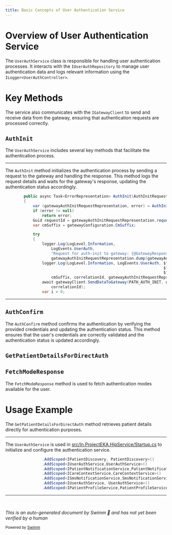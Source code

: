 ```yaml
---
title: Basic Concepts of User Authentication Service
---
```

# Overview of User Authentication Service

The <SwmToken path="src/In.ProjectEKA.HipService/Startup.cs" pos="124:6:6" line-data="                .AddScoped&lt;IUserAuthService,UserAuthService&gt;()">`UserAuthService`</SwmToken> class is responsible for handling user authentication processes. It interacts with the <SwmToken path="src/In.ProjectEKA.HipService/UserAuth/UserAuthService.cs" pos="24:5:5" line-data="        private readonly IUserAuthRepository userAuthRepository;">`IUserAuthRepository`</SwmToken> to manage user authentication data and logs relevant information using the <SwmToken path="src/In.ProjectEKA.HipService/UserAuth/UserAuthService.cs" pos="25:5:8" line-data="        private readonly ILogger&lt;UserAuthController&gt; logger;">`ILogger<UserAuthController>`</SwmToken>.

# Key Methods

The service also communicates with the <SwmToken path="src/In.ProjectEKA.HipService/UserAuth/UserAuthService.cs" pos="26:5:5" line-data="        private readonly IGatewayClient gatewayClient;">`IGatewayClient`</SwmToken> to send and receive data from the gateway, ensuring that authentication requests are processed correctly.

## <SwmToken path="src/In.ProjectEKA.HipService/UserAuth/UserAuthService.cs" pos="61:10:10" line-data="        public async Task&lt;ErrorRepresentation&gt; AuthInit(AuthInitRequest authInitRequest,string correlationId,BahmniConfiguration bahmniConfiguration,GatewayConfiguration gatewayConfiguration)">`AuthInit`</SwmToken>

The <SwmToken path="src/In.ProjectEKA.HipService/Startup.cs" pos="124:6:6" line-data="                .AddScoped&lt;IUserAuthService,UserAuthService&gt;()">`UserAuthService`</SwmToken> includes several key methods that facilitate the authentication process.

<SwmSnippet path="/src/In.ProjectEKA.HipService/UserAuth/UserAuthService.cs" line="61">

---

The <SwmToken path="src/In.ProjectEKA.HipService/UserAuth/UserAuthService.cs" pos="61:10:10" line-data="        public async Task&lt;ErrorRepresentation&gt; AuthInit(AuthInitRequest authInitRequest,string correlationId,BahmniConfiguration bahmniConfiguration,GatewayConfiguration gatewayConfiguration)">`AuthInit`</SwmToken> method initializes the authentication process by sending a request to the gateway and handling the response. This method logs the request details and waits for the gateway's response, updating the authentication status accordingly.

```c#
        public async Task<ErrorRepresentation> AuthInit(AuthInitRequest authInitRequest,string correlationId,BahmniConfiguration bahmniConfiguration,GatewayConfiguration gatewayConfiguration)
        {
            var (gatewayAuthInitRequestRepresentation, error) = AuthInitResponse(authInitRequest, bahmniConfiguration);
            if (error != null)
                return error;
            Guid requestId = gatewayAuthInitRequestRepresentation.requestId;
            var cmSuffix = gatewayConfiguration.CmSuffix;

            try
            {
                logger.Log(LogLevel.Information,
                    LogEvents.UserAuth,
                    "Request for auth-init to gateway: {@GatewayResponse}",
                    gatewayAuthInitRequestRepresentation.dump(gatewayAuthInitRequestRepresentation));
                logger.Log(LogLevel.Information, LogEvents.UserAuth, $"cmSuffix: {{cmSuffix}}," +
                                                                     $" correlationId: {{correlationId}}, " +
                                                                     $"healthId: {{healthId}}, requestId: {{requestId}}",
                    cmSuffix, correlationId, gatewayAuthInitRequestRepresentation.query.id, requestId);
                await gatewayClient.SendDataToGateway(PATH_AUTH_INIT, gatewayAuthInitRequestRepresentation, cmSuffix,
                    correlationId);
                var i = 0;
```

---

</SwmSnippet>

## <SwmToken path="src/In.ProjectEKA.HipService/UserAuth/UserAuthService.cs" pos="178:15:15" line-data="         public async Task&lt;Tuple&lt;AuthConfirmResponse, ErrorRepresentation&gt;&gt; AuthConfirm(AuthConfirmRequest authConfirmRequest,string correlationId,GatewayConfiguration gatewayConfiguration)">`AuthConfirm`</SwmToken>

The <SwmToken path="src/In.ProjectEKA.HipService/UserAuth/UserAuthService.cs" pos="178:15:15" line-data="         public async Task&lt;Tuple&lt;AuthConfirmResponse, ErrorRepresentation&gt;&gt; AuthConfirm(AuthConfirmRequest authConfirmRequest,string correlationId,GatewayConfiguration gatewayConfiguration)">`AuthConfirm`</SwmToken> method confirms the authentication by verifying the provided credentials and updating the authentication status. This method ensures that the user's credentials are correctly validated and the authentication status is updated accordingly.

## <SwmToken path="src/In.ProjectEKA.HipService/UserAuth/UserAuthService.cs" pos="121:11:11" line-data="        public Tuple&lt;AuthConfirmPatient, ErrorRepresentation&gt; GetPatientDetailsForDirectAuth(">`GetPatientDetailsForDirectAuth`</SwmToken>

## <SwmToken path="src/In.ProjectEKA.HipService/UserAuth/UserAuthService.cs" pos="38:11:11" line-data="        public Tuple&lt;GatewayFetchModesRequestRepresentation, ErrorRepresentation&gt; FetchModeResponse(">`FetchModeResponse`</SwmToken>

The <SwmToken path="src/In.ProjectEKA.HipService/UserAuth/UserAuthService.cs" pos="38:11:11" line-data="        public Tuple&lt;GatewayFetchModesRequestRepresentation, ErrorRepresentation&gt; FetchModeResponse(">`FetchModeResponse`</SwmToken> method is used to fetch authentication modes available for the user.

# Usage Example

The <SwmToken path="src/In.ProjectEKA.HipService/UserAuth/UserAuthService.cs" pos="121:11:11" line-data="        public Tuple&lt;AuthConfirmPatient, ErrorRepresentation&gt; GetPatientDetailsForDirectAuth(">`GetPatientDetailsForDirectAuth`</SwmToken> method retrieves patient details directly for authentication purposes.

<SwmSnippet path="/src/In.ProjectEKA.HipService/Startup.cs" line="123">

---

The <SwmToken path="src/In.ProjectEKA.HipService/Startup.cs" pos="124:6:6" line-data="                .AddScoped&lt;IUserAuthService,UserAuthService&gt;()">`UserAuthService`</SwmToken> is used in <SwmPath>[src/In.ProjectEKA.HipService/Startup.cs](src/In.ProjectEKA.HipService/Startup.cs)</SwmPath> to initialize and configure the authentication service.

```c#
                .AddScoped<IPatientDiscovery, PatientDiscovery>()
                .AddScoped<IUserAuthService,UserAuthService>()
                .AddScoped<IPatientNotificationService,PatientNotificationService>()
                .AddScoped<ICareContextService,CareContextService>()
                .AddScoped<ISmsNotificationService,SmsNotificationService>()
                .AddScoped<IUserAuthService, UserAuthService>()
                .AddScoped<IPatientProfileService,PatientProfileService>()
```

---

</SwmSnippet>

&nbsp;

*This is an auto-generated document by Swimm 🌊 and has not yet been verified by a human*

<SwmMeta version="3.0.0" repo-id="Z2l0aHViJTNBJTNBaGlwLXNlcnZpY2UlM0ElM0FTd2ltbS1EZW1v" repo-name="hip-service"><sup>Powered by [Swimm](/)</sup></SwmMeta>
